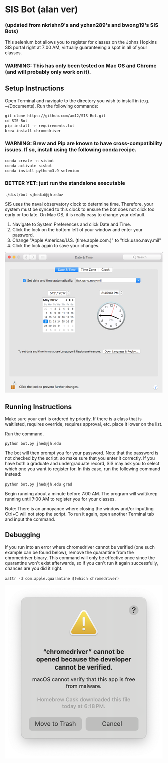 # SIS Bot (alan ver) #
### (updated from nkrishn9's and yzhan289's and bwong19's SIS Bots)  ###

This selenium bot allows you to register for classes on the Johns Hopkins SIS portal right at 7:00 AM, virtually guaranteeing a spot in all of your classes.

### WARNING: This has only been tested on Mac OS and Chrome (and will probably only work on it). ###

## Setup Instructions ##
Open Terminal and navigate to the directory you wish to install in (e.g. ~/Documents). Run the following commands:
```
git clone https://github.com/am12/SIS-Bot.git
cd SIS-Bot
pip install -r requirements.txt
brew install chromedriver
```

### WARNING: Brew and Pip are known to have cross-compatibility issues. If so, install using the following conda recipe. ###
```
conda create -n sisbot
conda activate sisbot
conda install python=3.9 selenium
```

### BETTER YET: just run the standalone executable ###
```
./dist/bot <jhedid@jh.edu>
```

SIS uses the naval observatory clock to determine time. Therefore, your system must be synced to this clock to ensure the bot does not click too early or too late. On Mac OS, it is really easy to change your default.

1. Navigate to System Preferences and click Date and Time.
2. Click the lock on the bottom left of your window and enter your password.
3. Change "Apple Americas/U.S. (time.apple.com.)" to "tick.usno.navy.mil"
4. Click the lock again to save your changes.

![time instructions](./time_instruct.png "Time instructions")


## Running Instructions ##
Make sure your cart is ordered by priority. If there is a class that is waitlisted, requires override, requires approval, etc. place it lower on the list.

Run the command.
```
python bot.py jhed@jh.edu
```
The bot will then prompt you for your password. Note that the password is not checked by the script, so make sure that you enter it correctly.
If you have both a graduate and undergraduate record, SIS may ask you to select which one you want to register for. In this case, run the following command instead:
```
python bot.py jhed@jh.edu grad
```

Begin running about a minute before 7:00 AM. The program will wait/keep running until 7:00 AM to register you for your classes.

Note: There is an annoyance where closing the window and/or inputting Ctrl+C will not stop the script. To run it again, open another Terminal tab and input the command. 

## Debugging ##
If you run into an error where chromedriver cannot be verified (one such example can be found below), remove the quarantine from the chromedriver binary. This command will only be effective once since the quarantine won't exist afterwards, so if you can't run it again successfully, chances are you did it right.

```
xattr -d com.apple.quarantine $(which chromedriver)
```

![chromedriver error](./chromedriver_error.png "chromedriver error")